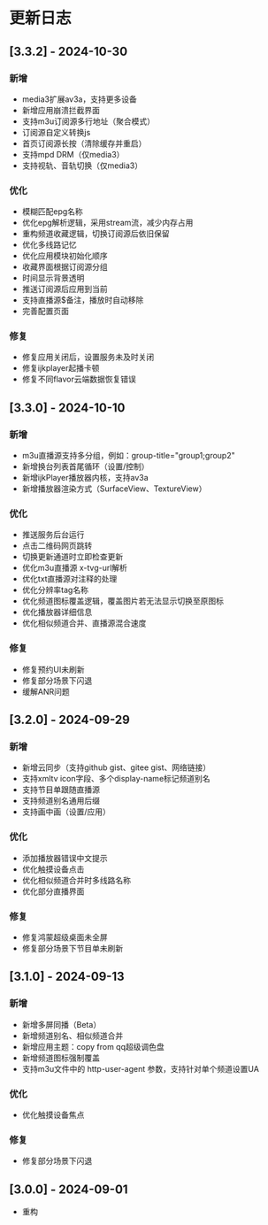 # 更新日志

## [3.3.2] - 2024-10-30

### 新增

- media3扩展av3a，支持更多设备
- 新增应用崩溃拦截界面
- 支持m3u订阅源多行地址（聚合模式）
- 订阅源自定义转换js
- 首页订阅源长按（清除缓存并重启）
- 支持mpd DRM（仅media3）
- 支持视轨、音轨切换（仅media3）

### 优化

- 模糊匹配epg名称
- 优化epg解析逻辑，采用stream流，减少内存占用
- 重构频道收藏逻辑，切换订阅源后依旧保留
- 优化多线路记忆
- 优化应用模块初始化顺序
- 收藏界面根据订阅源分组
- 时间显示背景透明
- 推送订阅源后应用到当前
- 支持直播源$备注，播放时自动移除
- 完善配置页面

### 修复

- 修复应用关闭后，设置服务未及时关闭
- 修复ijkplayer起播卡顿
- 修复不同flavor云端数据恢复错误

## [3.3.0] - 2024-10-10

### 新增

- m3u直播源支持多分组，例如：group-title="group1;group2"
- 新增换台列表首尾循环（设置/控制）
- 新增ijkPlayer播放器内核，支持av3a
- 新增播放器渲染方式（SurfaceView、TextureView）

### 优化

- 推送服务后台运行
- 点击二维码网页跳转
- 切换更新通道时立即检查更新
- 优化m3u直播源 x-tvg-url解析
- 优化txt直播源对注释的处理
- 优化分辨率tag名称
- 优化频道图标覆盖逻辑，覆盖图片若无法显示切换至原图标
- 优化播放器详细信息
- 优化相似频道合并、直播源混合速度

### 修复

- 修复预约UI未刷新
- 修复部分场景下闪退
- 缓解ANR问题

## [3.2.0] - 2024-09-29

### 新增

- 新增云同步（支持github gist、gitee gist、网络链接）
- 支持xmltv icon字段、多个display-name标记频道别名
- 支持节目单跟随直播源
- 支持频道别名通用后缀
- 支持画中画（设置/应用）

### 优化

- 添加播放器错误中文提示
- 优化触摸设备点击
- 优化相似频道合并时多线路名称
- 优化部分直播界面

### 修复

- 修复鸿蒙超级桌面未全屏
- 修复部分场景下节目单未刷新

## [3.1.0] - 2024-09-13

### 新增

- 新增多屏同播（Beta）
- 新增频道别名、相似频道合并
- 新增应用主题：copy from qq超级调色盘
- 新增频道图标强制覆盖
- 支持m3u文件中的 http-user-agent 参数，支持针对单个频道设置UA

### 优化

- 优化触摸设备焦点

### 修复

- 修复部分场景下闪退

## [3.0.0] - 2024-09-01

- 重构
